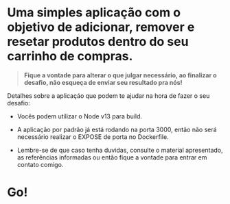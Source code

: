 # Uma simples aplicação com o objetivo de adicionar, remover e resetar produtos dentro do seu carrinho de compras.


> **Fique a vontade para alterar o que julgar necessário, ao finalizar o desafio, não esqueça de enviar seu resultado pra nós!**

Detalhes sobre a aplicaçáo que podem te ajudar na hora de fazer o seu desafio:

- Vocês podem utilizar o Node v13 para build.

- A aplicação por padrão já está rodando na porta 3000, então não será necessário realizar o EXPOSE de porta no Dockerfile.

- Lembre-se de que caso tenha duvidas, consulte o material apresentado, as referências informadas ou então fique a vontade para entrar em contato comigo.

# Go!
